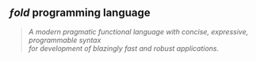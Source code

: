 ## _ƒold_ programming language


> _A modern pragmatic functional language with concise, expressive, programmable syntax  
> for development of blazingly fast and robust applications._
